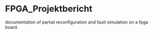 # FPGA_Projektbericht
documentation of partial reconfiguration and fault simulation on a fpga board.

